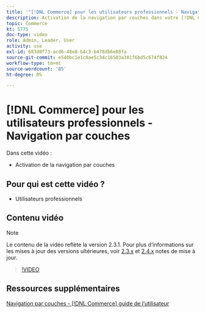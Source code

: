 ```yaml
---
title: '"[!DNL Commerce] pour les utilisateurs professionnels - Navigation par couches"'
description: Activation de la navigation par couches dans votre [!DNL Commerce] afin que les clients puissent trouver des produits facilement et rapidement.
topic: Commerce
kt: 5775
doc-type: video
role: Admin, Leader, User
activity: use
exl-id: 683d8f73-acd6-48e8-b4c3-b478db6e88fa
source-git-commit: e540bc1e1c8ae5c34c16503a381f6bd5c674f824
workflow-type: tm+mt
source-wordcount: '85'
ht-degree: 0%

---
```


# [!DNL Commerce] pour les utilisateurs professionnels - Navigation par couches

Dans cette vidéo :

- Activation de la navigation par couches

## Pour qui est cette vidéo ?

- Utilisateurs professionnels

## Contenu vidéo

>[!NOTE]
>
>Le contenu de la vidéo reflète la version 2.3.1. Pour plus d’informations sur les mises à jour des versions ultérieures, voir [ 2.3.x](https://devdocs.magento.com/guides/v2.3/release-notes/bk-release-notes.html) et [2.4.x](https://devdocs.magento.com/guides/v2.4/release-notes/bk-release-notes.html) notes de mise à jour.

>[!VIDEO](https://video.tv.adobe.com/v/36186?quality=12&learn=on)

## Ressources supplémentaires

[Navigation par couches - [!DNL Commerce] guide de l’utilisateur](https://docs.magento.com/user-guide/catalog/navigation-layered.html)
